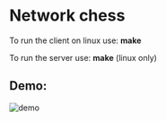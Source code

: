 # Network chess

To run the client on linux use: **make**

To run the server use: **make** (linux only)
## Demo:
![demo](demo.gif)
